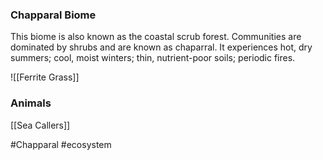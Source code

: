 ### Chapparal Biome
This biome is also known as the coastal scrub forest. Communities are dominated by shrubs and are known as chaparral. It experiences hot, dry summers; cool, moist winters; thin, nutrient-poor soils; periodic fires.

![[Ferrite Grass]]

### Animals
[[Sea Callers]]

#Chapparal #ecosystem 
